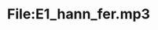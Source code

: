 ---
title: File:E1_hann_fer.mp3
recording of: hann fer
reading speed: slow
speaker: E
license: CC0
---